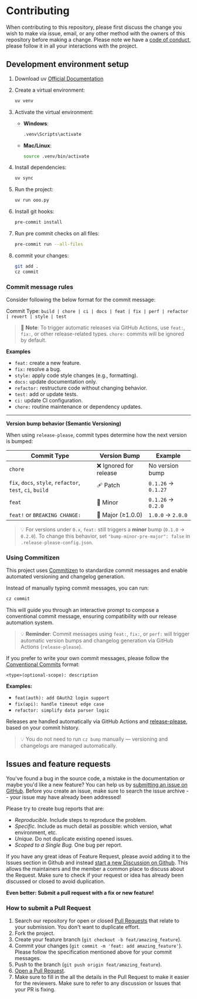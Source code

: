 # Contributing

When contributing to this repository, please first discuss the change you wish to make via issue, email, or any other method with the owners of this repository before making a change.
Please note we have a [code of conduct](CODE_OF_CONDUCT.md), please follow it in all your interactions with the project.

## Development environment setup

1. Download uv [Official Documentation](https://docs.astral.sh/uv/getting-started/installation/)
2. Create a virtual environment:
   ```sh
   uv venv
   ```
3. Activate the virtual environment:
   - **Windows**:
     ```sh
     .venv\Scripts\activate
     ```
   - **Mac/Linux**:
     ```sh
     source .venv/bin/activate
     ```
4. Install dependencies:
   ```sh
   uv sync
   ```
5. Run the project:

   ```sh
   uv run ooo.py
   ```

6. Install git hooks:

   ```sh
   pre-commit install
   ```

7. Run pre commit checks on all files:

   ```sh
   pre-commit run --all-files
   ```

8. commit your changes:
   ```sh
   git add .
   cz commit
   ```

### Commit message rules

Consider following the below format for the commit message:

Commit Type:
`build | chore | ci | docs | feat | fix | perf | refactor | revert | style | test`

> 🔔 **Note**: To trigger automatic releases via GitHub Actions, use `feat:`, `fix:`, or other release-related types. `chore:` commits will be ignored by default.

**Examples**

- `feat:` create a new feature.
- `fix:` resolve a bug.
- `style:` apply code style changes (e.g., formatting).
- `docs:` update documentation only.
- `refactor:` restructure code without changing behavior.
- `test:` add or update tests.
- `ci:` update CI configuration.
- `chore:` routine maintenance or dependency updates.

---

**Version bump behavior (Semantic Versioning)**

When using `release-please`, commit types determine how the next version is bumped:

| Commit Type                                               | Version Bump           | Example             |
| --------------------------------------------------------- | ---------------------- | ------------------- |
| `chore`                                                   | ❌ Ignored for release | No version bump     |
| `fix`, `docs`, `style`, `refactor`, `test`, `ci`, `build` | 🩹 Patch               | `0.1.26` → `0.1.27` |
| `feat`                                                    | 🌟 Minor               | `0.1.26` → `0.2.0`  |
| `feat!` or `BREAKING CHANGE:`                             | 🚨 Major (≥1.0.0)      | `1.0.0` → `2.0.0`   |

> 💡 For versions under `0.x`, `feat:` still triggers a **minor** bump (`0.1.0` → `0.2.0`). To change this behavior, set `"bump-minor-pre-major": false` in `.release-please-config.json`.

### Using Commitizen

This project uses [Commitizen](https://commitizen-tools.github.io/commitizen/) to standardize commit messages and enable automated versioning and changelog generation.

Instead of manually typing commit messages, you can run:

```sh
cz commit
```

This will guide you through an interactive prompt to compose a conventional commit message, ensuring compatibility with our release automation system.

> 💡 **Reminder**: Commit messages using `feat:`, `fix:`, or `perf:` will trigger automatic version bumps and changelog generation via GitHub Actions (`release-please`).

If you prefer to write your own commit messages, please follow the [Conventional Commits](https://www.conventionalcommits.org/en/v1.0.0/) format:

```
<type>(optional-scope): description
```

**Examples:**

- `feat(auth): add OAuth2 login support`
- `fix(api): handle timeout edge case`
- `refactor: simplify data parser logic`

Releases are handled automatically via GitHub Actions and [release-please](https://github.com/googleapis/release-please), based on your commit history.

> 💡 You do not need to run `cz bump` manually — versioning and changelogs are managed automatically.

## Issues and feature requests

You've found a bug in the source code, a mistake in the documentation or maybe you'd like a new feature? You can help us by [submitting an issue on GitHub](https://github.com/kairosresearchio/krex/issues). Before you create an issue, make sure to search the issue archive -- your issue may have already been addressed!

Please try to create bug reports that are:

- _Reproducible._ Include steps to reproduce the problem.
- _Specific._ Include as much detail as possible: which version, what environment, etc.
- _Unique._ Do not duplicate existing opened issues.
- _Scoped to a Single Bug._ One bug per report.

If you have any great ideas of Feature Request, please avoid adding it to the Issues section in Github and instead [start a new Discussion on Github](https://github.com/kairosresearchio/krex/discussions/categories/ideas). This allows the maintainers and the member a common place to discuss about the Request. Make sure to check if your request or idea has already been discussed or closed to avoid duplication.

**Even better: Submit a pull request with a fix or new feature!**

### How to submit a Pull Request

1. Search our repository for open or closed [Pull Requests](https://github.com/kairosresearchio/krex/pulls) that relate to your submission. You don't want to duplicate effort.
2. Fork the project.
3. Create your feature branch (`git checkout -b feat/amazing_feature`).
4. Commit your changes (`git commit -m 'feat: add amazing_feature'`). Please follow the specification mentioned above for your commit messages.
5. Push to the branch (`git push origin feat/amazing_feature`).
6. [Open a Pull Request](https://github.com/kairosresearchio/krex/compare?expand=1).
7. Make sure to fill in the all the details in the Pull Request to make it easier for the reviewers. Make sure to refer to any discussion or Issues that your PR is fixing.
